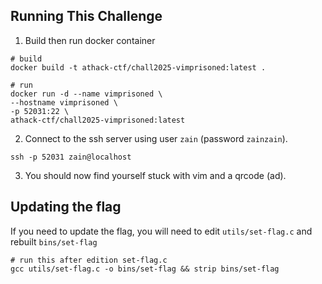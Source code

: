 ## Running This Challenge

1. Build then run docker container

  ```
  # build
  docker build -t athack-ctf/chall2025-vimprisoned:latest .

  # run
  docker run -d --name vimprisoned \
  --hostname vimprisoned \
  -p 52031:22 \
  athack-ctf/chall2025-vimprisoned:latest
  ```

2. Connect to the ssh server using user `zain` (password `zainzain`).

  ```
  ssh -p 52031 zain@localhost
  ```

3. You should now find yourself stuck with vim and a qrcode (ad).

## Updating the flag

If you need to update the flag, you will need to edit `utils/set-flag.c` and rebuilt `bins/set-flag`

```
# run this after edition set-flag.c
gcc utils/set-flag.c -o bins/set-flag && strip bins/set-flag
```
